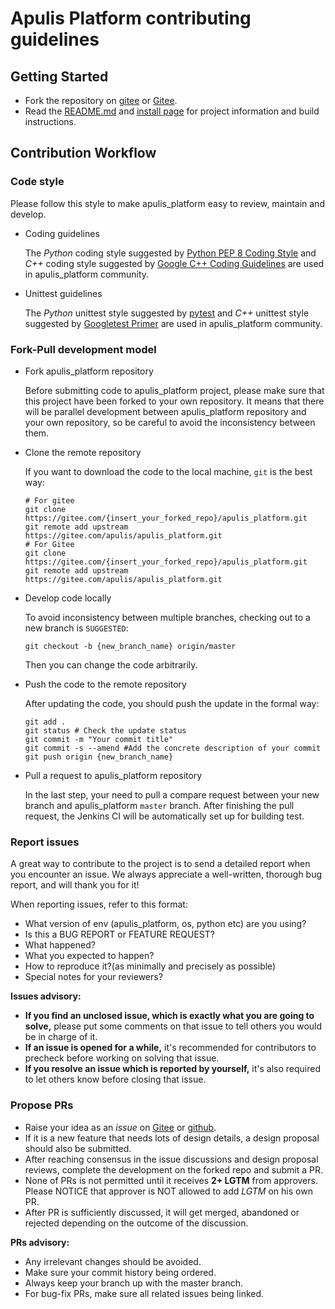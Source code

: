 # Apulis Platform contributing guidelines


## Getting Started

- Fork the repository on [gitee](https://gitee.com/apulis/apulis_platform) or [Gitee](https://gitee.com/apulis/apulis_platform).
- Read the [README.md](README.md) and [install page](https://www.apulis_platform.cn/install/en) for project information and build instructions.

## Contribution Workflow

### Code style

Please follow this style to make apulis_platform easy to review, maintain and develop.

* Coding guidelines

    The *Python* coding style suggested by [Python PEP 8 Coding Style](https://pep8.org/) and *C++* coding style suggested by [Google C++ Coding Guidelines](http://google.gitee.io/styleguide/cppguide.html) are used in apulis_platform community.

* Unittest guidelines

    The *Python* unittest style suggested by [pytest](http://www.pytest.org/en/latest/) and *C++* unittest style suggested by [Googletest Primer](https://gitee.com/google/googletest/blob/master/googletest/docs/primer.md) are used in apulis_platform community.

### Fork-Pull development model

* Fork apulis_platform repository

    Before submitting code to apulis_platform project, please make sure that this project have been forked to your own repository. It means that there will be parallel development between apulis_platform repository and your own repository, so be careful to avoid the inconsistency between them.

* Clone the remote repository

    If you want to download the code to the local machine, `git` is the best way:
    ```shell
    # For gitee
    git clone https://gitee.com/{insert_your_forked_repo}/apulis_platform.git
    git remote add upstream https://gitee.com/apulis/apulis_platform.git
    # For Gitee
    git clone https://gitee.com/{insert_your_forked_repo}/apulis_platform.git
    git remote add upstream https://gitee.com/apulis/apulis_platform.git
    ```

* Develop code locally

    To avoid inconsistency between multiple branches, checking out to a new branch is `SUGGESTED`:
    ```shell
    git checkout -b {new_branch_name} origin/master
    ```

    Then you can change the code arbitrarily.

* Push the code to the remote repository

    After updating the code, you should push the update in the formal way:
    ```shell
    git add .
    git status # Check the update status
    git commit -m "Your commit title"
    git commit -s --amend #Add the concrete description of your commit
    git push origin {new_branch_name}
    ```

* Pull a request to apulis_platform repository

    In the last step, your need to pull a compare request between your new branch and apulis_platform `master` branch. After finishing the pull request, the Jenkins CI will be automatically set up for building test.

### Report issues

A great way to contribute to the project is to send a detailed report when you encounter an issue. We always appreciate a well-written, thorough bug report, and will thank you for it!

When reporting issues, refer to this format:

- What version of env (apulis_platform, os, python etc) are you using?
- Is this a BUG REPORT or FEATURE REQUEST?
- What happened?
- What you expected to happen?
- How to reproduce it?(as minimally and precisely as possible)
- Special notes for your reviewers?

**Issues advisory:**

- **If you find an unclosed issue, which is exactly what you are going to solve,** please put some comments on that issue to tell others you would be in charge of it.
- **If an issue is opened for a while,** it's recommended for contributors to precheck before working on solving that issue.
- **If you resolve an issue which is reported by yourself,** it's also required to let others know before closing that issue.

### Propose PRs

* Raise your idea as an *issue* on [Gitee](https://gitee.com/apulis/apulis_platform/issues) or [github](https://github.com/apulis/apulis_platform/issues).
* If it is a new feature that needs lots of design details, a design proposal should also be submitted.
* After reaching consensus in the issue discussions and design proposal reviews, complete the development on the forked repo and submit a PR.
* None of PRs is not permitted until it receives **2+ LGTM** from approvers. Please NOTICE that approver is NOT allowed to add *LGTM* on his own PR.
* After PR is sufficiently discussed, it will get merged, abandoned or rejected depending on the outcome of the discussion.

**PRs advisory:**

- Any irrelevant changes should be avoided.
- Make sure your commit history being ordered.
- Always keep your branch up with the master branch.
- For bug-fix PRs, make sure all related issues being linked.
